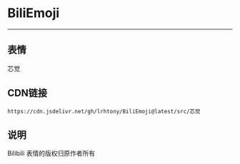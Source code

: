 
# BiliEmoji
---
## 表情
芯觉
## CDN链接
```
https://cdn.jsdelivr.net/gh/lrhtony/BiliEmoji@latest/src/芯觉
```
## 说明
Bilibili 表情的版权归原作者所有
